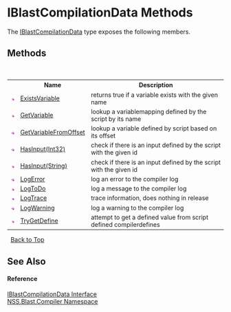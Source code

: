 # IBlastCompilationData Methods
 

The <a href="T_NSS_Blast_Compiler_IBlastCompilationData">IBlastCompilationData</a> type exposes the following members.


## Methods
&nbsp;<table><tr><th></th><th>Name</th><th>Description</th></tr><tr><td>![Public method](media/pubmethod.gif "Public method")</td><td><a href="M_NSS_Blast_Compiler_IBlastCompilationData_ExistsVariable">ExistsVariable</a></td><td>
returns true if a variable exists with the given name</td></tr><tr><td>![Public method](media/pubmethod.gif "Public method")</td><td><a href="M_NSS_Blast_Compiler_IBlastCompilationData_GetVariable">GetVariable</a></td><td>
lookup a variablemapping defined by the script by its name</td></tr><tr><td>![Public method](media/pubmethod.gif "Public method")</td><td><a href="M_NSS_Blast_Compiler_IBlastCompilationData_GetVariableFromOffset">GetVariableFromOffset</a></td><td>
lookup a variable defined by script based on its offset</td></tr><tr><td>![Public method](media/pubmethod.gif "Public method")</td><td><a href="M_NSS_Blast_Compiler_IBlastCompilationData_HasInput">HasInput(Int32)</a></td><td>
check if there is an input defined by the script with the given id</td></tr><tr><td>![Public method](media/pubmethod.gif "Public method")</td><td><a href="M_NSS_Blast_Compiler_IBlastCompilationData_HasInput_1">HasInput(String)</a></td><td>
check if there is an input defined by the script with the given id</td></tr><tr><td>![Public method](media/pubmethod.gif "Public method")</td><td><a href="M_NSS_Blast_Compiler_IBlastCompilationData_LogError">LogError</a></td><td>
log an error to the compiler log</td></tr><tr><td>![Public method](media/pubmethod.gif "Public method")</td><td><a href="M_NSS_Blast_Compiler_IBlastCompilationData_LogToDo">LogToDo</a></td><td>
log a message to the compiler log</td></tr><tr><td>![Public method](media/pubmethod.gif "Public method")</td><td><a href="M_NSS_Blast_Compiler_IBlastCompilationData_LogTrace">LogTrace</a></td><td>
trace information, does nothing in release</td></tr><tr><td>![Public method](media/pubmethod.gif "Public method")</td><td><a href="M_NSS_Blast_Compiler_IBlastCompilationData_LogWarning">LogWarning</a></td><td>
log a warning to the compiler log</td></tr><tr><td>![Public method](media/pubmethod.gif "Public method")</td><td><a href="M_NSS_Blast_Compiler_IBlastCompilationData_TryGetDefine">TryGetDefine</a></td><td>
attempt to get a defined value from script defined compilerdefines</td></tr></table>&nbsp;
<a href="#iblastcompilationdata-methods">Back to Top</a>

## See Also


#### Reference
<a href="T_NSS_Blast_Compiler_IBlastCompilationData">IBlastCompilationData Interface</a><br /><a href="N_NSS_Blast_Compiler">NSS.Blast.Compiler Namespace</a><br />